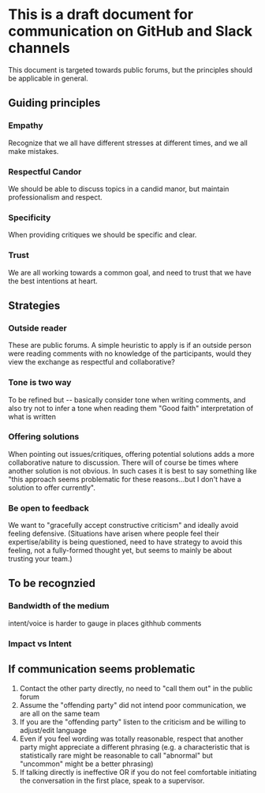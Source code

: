 # This is a draft document for communication on GitHub and Slack channels 

This document is targeted towards public forums, but the principles should be applicable in general.

## Guiding principles
### Empathy
Recognize that we all have different stresses at different times, and we all make mistakes.
### Respectful Candor
We should be able to discuss topics in a candid manor, but maintain professionalism and respect.
### Specificity
When providing critiques we should be specific and clear.
### Trust
We are all working towards a common goal, and need to trust that we have the best intentions at heart.

## Strategies
### Outside reader
These are public forums. A simple heuristic to apply is if an outside person were reading comments with no knowledge of the participants, would they view the exchange as respectful and collaborative?

### Tone is two way
To be refined but -- basically consider tone when writing comments, and also try not to infer a tone when reading them
"Good faith" interpretation of what is written

### Offering solutions
When pointing out issues/critiques, offering potential solutions adds a more collaborative nature to discussion. There will of course be times where another solution is not obvious. In such cases it is best to say something like "this approach seems problematic for these reasons...but I don't have a solution to offer currently".

### Be open to feedback
We want to "gracefully accept constructive criticism" and ideally avoid feeling defensive. (Situations have arisen where people feel their expertise/ability is being questioned, need to have strategy to avoid this feeling, not a fully-formed thought yet, but seems to mainly be about trusting your team.)


## To be recognzied

### Bandwidth of the medium 
intent/voice is harder to gauge in places githhub comments

### Impact vs Intent


## If communication seems problematic
1. Contact the other party directly, no need to "call them out" in the public forum
2. Assume the "offending party" did not intend poor communication, we are all on the same team
3. If you are the "offending party" listen to the criticism and be willing to adjust/edit language
4. Even if you feel wording was totally reasonable, respect that another party might appreciate a different phrasing (e.g. a characteristic that is statistically rare might be reasonable to call "abnormal" but "uncommon" might be a better phrasing)
5. If talking directly is ineffective OR if you do not feel comfortable initiating the conversation in the first place, speak to a supervisor. 



